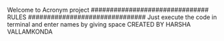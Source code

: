 Welcome to Acronym project
############################### RULES ###############################
Just execute the code in terminal and enter names by giving space
CREATED BY HARSHA VALLAMKONDA
